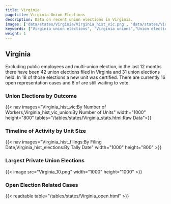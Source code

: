 ```yaml
---
title: Virginia
pagetitle: Virginia Union Elections
description: Data on recent union elections in Virginia.
images: ['data/states/Virginia/Virginia_hist_vic.png', 'data/states/Virginia/Virginia_hist_size.png', 'data/states/Virginia/Virginia_10.png']
keywords: ["Virginia union elections", "Virginia unions","Union elections"]
weight: 1
---
```

##  Virginia

Excluding public employees and multi-union election, in the last 12 months there have been 42 union elections filed in Virginia and 31 union elections held. In 18 of those elections a new unit was certified. There are currently 16 open representation cases and 8 of are still waiting to vote.

### Union Elections by Outcome
{{< nav images="Virginia_hist_vic:By Number of Workers,Virginia_hist_vic_union:By Number of Units" width="1000" height="800" tables="/tables/states/Virginia_stats.html:Raw Data">}}

### Timeline of Activity by Unit Size
{{< nav images="Virginia_hist_filings:By Filing Date,Virginia_hist_elections:By Tally Date" width="1000" height="800" >}}

### Largest Private Union Elections
{{< image src="Virginia_10.png" width="1000" height="1000"  >}}

### Open Election Related Cases
{{< readtable table="/tables/states/Virginia_open.html" >}}

